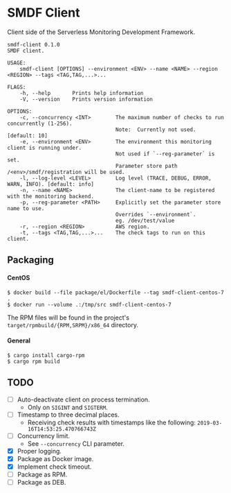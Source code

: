 # SMDF Client

Client side of the Serverless Monitoring Development Framework.   
```
smdf-client 0.1.0
SMDF client.

USAGE:
    smdf-client [OPTIONS] --environment <ENV> --name <NAME> --region <REGION> --tags <TAG,TAG,...>...

FLAGS:
    -h, --help       Prints help information
    -V, --version    Prints version information

OPTIONS:
    -c, --concurrency <INT>        The maximum number of checks to run concurrently (1-256).
                                   Note:  Currently not used. [default: 10]
    -e, --environment <ENV>        The environment this monitoring client is running under.
                                   Not used if `--reg-parameter` is set.
                                   Parameter store path /<env>/smdf/registration will be used.
    -l, --log-level <LEVEL>        Log level (TRACE, DEBUG, ERROR, WARN, INFO). [default: info]
    -n, --name <NAME>              The client-name to be registered with the monitoring backend.
    -p, --reg-parameter <PATH>     Explicitly set the parameter store name to use.
                                   Overrides `--environment`.
                                   eg. /dev/test/value
    -r, --region <REGION>          AWS region.
    -t, --tags <TAG,TAG,...>...    The check tags to run on this client.
```

## Packaging

#### CentOS
```
$ docker build --file package/el/Dockerfile --tag smdf-client-centos-7 .
$ docker run --volume .:/tmp/src smdf-client-centos-7
```
The RPM files will be found in the project's `target/rpmbuild/{RPM,SRPM}/x86_64` directory.

#### General
```
$ cargo install cargo-rpm
$ cargo rpm build
```

## TODO
- [ ] Auto-deactivate client on process termination.
    - Only on `SIGINT` and `SIGTERM`.
- [ ] Timestamp to three decimal places.
    - Receiving check results with timestamps like the following:  `2019-03-16T14:53:25.470766743Z`
- [ ] Concurrency limit.
    - See `--concurrency` CLI parameter.
- [x] Proper logging.
- [x] Package as Docker image.
- [x] Implement check timeout.
- [ ] Package as RPM.
- [ ] Package as DEB.
